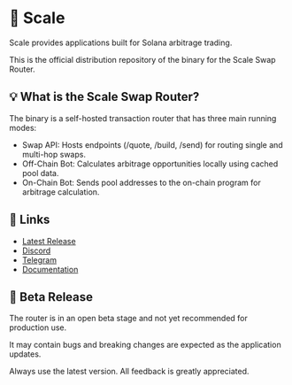 # 🦎 Scale

Scale provides applications built for Solana arbitrage trading. 

This is the official distribution repository of the binary for the Scale Swap Router.

## 💡 What is the Scale Swap Router?

The binary is a self-hosted transaction router that has three main running modes:

- Swap API: Hosts endpoints (/quote, /build, /send) for routing single and multi-hop swaps.
- Off-Chain Bot: Calculates arbitrage opportunities locally using cached pool data.
- On-Chain Bot: Sends pool addresses to the on-chain program for arbitrage calculation.

## 🔗 Links

- [Latest Release](https://github.com/scale-router-io/scale-swap-router/releases/latest)
- [Discord](https://discord.scalerouter.io)
- [Telegram](https://telegram.scalerouter.io)
- [Documentation](https://docs.scalerouter.io)

## 🚨 Beta Release

The router is in an open beta stage and not yet recommended for production use. 

It may contain bugs and breaking changes are expected as the application updates.

Always use the latest version. All feedback is greatly appreciated.
